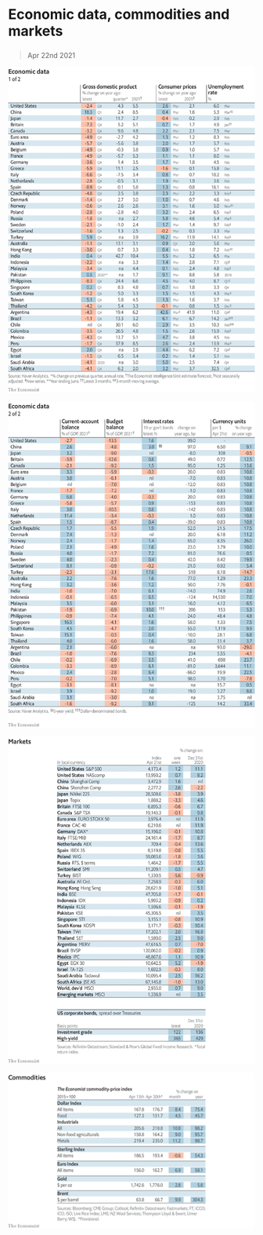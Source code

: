 ###### 

# Economic data, commodities and markets 

#####  

> Apr 22nd 2021 

![image](images/20210424_INT101.png) 


![image](images/20210424_INT102.png) 


![image](images/20210424_INT201.png) 


![image](images/20210424_INT401.png) 


